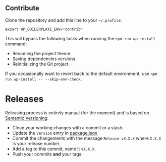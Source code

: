 ## Contribute

Clone the repository and add this line to your `~/.profile`:

```shell
export WP_BOILERPLATE_ENV="contrib"
```

This will bypass the following tasks when running the `npm run wp-install` command:

* Renaming the project theme
* Saving dependencies versions
* Reinitializing the Git project

If you occasionally want to revert back to the default environment, use `npm run wp-install -- --skip-env-check`.

# Releases

Releasing process is entirely manual (for the moment) and is based on [Semantic Versioning](http://semver.org/):

* Clean your working changes with a commit or a stash.
* Update the `version` entry in [package.json](./package.json).
* Commit the changements with the message `Release vX.X.X` where `X.X.X` is your release number.
* Add a tag to this commit, name it `vX.X.X`.
* Push your commits __and__ your tags.
